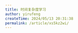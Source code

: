 ```yaml
---
title: 时间复杂度学习
author: yirufeng
createTime: 2024/05/13 20:31:38
permalink: /article/xs5kz2wi/
---
```

